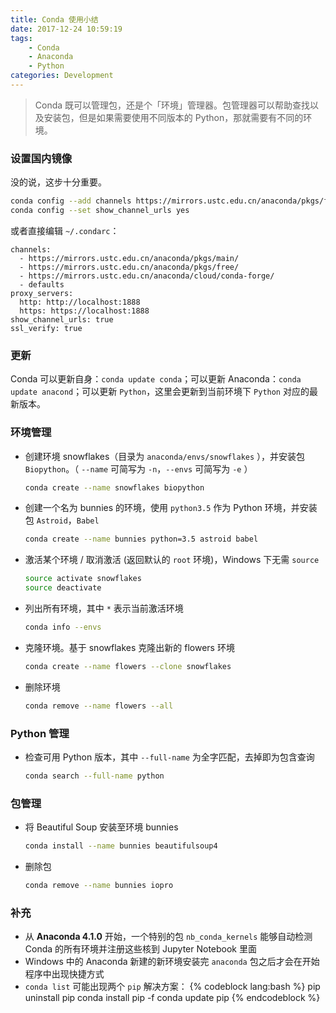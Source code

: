 ```yaml
---
title: Conda 使用小结
date: 2017-12-24 10:59:19
tags:
    - Conda
    - Anaconda
    - Python
categories: Development
---
```


> Conda 既可以管理包，还是个「环境」管理器。包管理器可以帮助查找以及安装包，但是如果需要使用不同版本的 Python，那就需要有不同的环境。
<!-- more -->

### 设置国内镜像

没的说，这步十分重要。

```bash
conda config --add channels https://mirrors.ustc.edu.cn/anaconda/pkgs/free/
conda config --set show_channel_urls yes
```

或者直接编辑 `~/.condarc`：

```plain .condarc
channels:
  - https://mirrors.ustc.edu.cn/anaconda/pkgs/main/
  - https://mirrors.ustc.edu.cn/anaconda/pkgs/free/
  - https://mirrors.ustc.edu.cn/anaconda/cloud/conda-forge/
  - defaults
proxy_servers:
  http: http://localhost:1888
  https: https://localhost:1888
show_channel_urls: true
ssl_verify: true
```

### 更新

Conda 可以更新自身：`conda update conda`；可以更新 Anaconda：`conda update anacond`；可以更新 `Python`，这里会更新到当前环境下 `Python` 对应的最新版本。

### 环境管理

- 创建环境 snowflakes（目录为 `anaconda/envs/snowflakes` ），并安装包 `Biopython`。（ `--name` 可简写为 `-n`，`--envs` 可简写为 `-e` ）
  ```bash
  conda create --name snowflakes biopython
  ```
- 创建一个名为 bunnies 的环境，使用 `python3.5` 作为 Python 环境，并安装包 `Astroid`，`Babel`
  ```bash
  conda create --name bunnies python=3.5 astroid babel
  ```
- 激活某个环境 / 取消激活 (返回默认的 `root` 环境)，Windows 下无需 `source`
  ```bash
  source activate snowflakes
  source deactivate
  ```
- 列出所有环境，其中 `*` 表示当前激活环境
  ```bash
  conda info --envs
  ```
- 克隆环境。基于 snowflakes 克隆出新的 flowers 环境
  ```bash
  conda create --name flowers --clone snowflakes
  ```
- 删除环境
  ```bash
  conda remove --name flowers --all
  ```

### Python 管理

- 检查可用 Python 版本，其中 `--full-name` 为全字匹配，去掉即为包含查询
  ```bash
  conda search --full-name python
  ```

### 包管理

- 将 Beautiful Soup 安装至环境 bunnies
  ```bash
  conda install --name bunnies beautifulsoup4
  ```
- 删除包
  ```bash
  conda remove --name bunnies iopro
  ```

### 补充

- 从 **Anaconda 4.1.0** 开始，一个特别的包 `nb_conda_kernels` 能够自动检测 Conda 的所有环境并注册这些核到 Jupyter Notebook 里面
- Windows 中的 Anaconda 新建的新环境安装完 `anaconda` 包之后才会在开始程序中出现快捷方式
- `conda list` 可能出现两个 `pip` 解决方案：
  {% codeblock lang:bash %}
  pip uninstall pip
  conda install pip -f
  conda update pip
  {% endcodeblock %}
